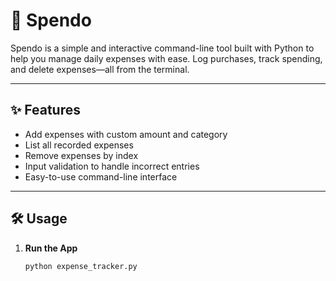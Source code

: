 # 💸 Spendo

Spendo is a simple and interactive command-line tool built with Python to help you manage daily expenses with ease. Log purchases, track spending, and delete expenses—all from the terminal.

---

## ✨ Features

- Add expenses with custom amount and category
- List all recorded expenses
- Remove expenses by index
- Input validation to handle incorrect entries
- Easy-to-use command-line interface

---

## 🛠 Usage

1. **Run the App**
   ```bash
   python expense_tracker.py
